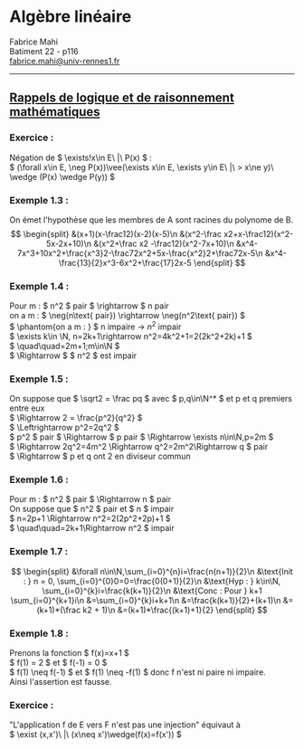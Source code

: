 # Algèbre linéaire

Fabrice Mahi  
Batiment 22 - p116  
fabrice.mahi@univ-rennes1.fr

---

## <u>Rappels de logique et de raisonnement mathématiques</u>

### **Exercice** : 
Négation de $ \exists!x\in E\ |\ P(x) $ :   
$ (\forall x\in E, \neg P(x))\vee(\exists x\in E, \exists y\in E\ |\ > x\ne y)\ \wedge (P(x) \wedge P(y)) $

### **Exemple 1.3** :

On émet l'hypothèse que les membres de A sont racines du polynome de B.
$$
\begin{split}
    &(x+1)(x-\frac12)(x-2)(x-5)\n
    &(x^2-\frac x2+x-\frac12)(x^2-5x-2x+10)\n
    &(x^2+\frac x2 -\frac12)(x^2-7x+10)\n
    &x^4-7x^3+10x^2+\frac{x^3}2-\frac72x^2+5x-\frac{x^2}2+\frac72x-5\n
    &x^4-\frac{13}{2}x^3-6x^2+\frac{17}2x-5
\end{split}
$$

### **Exemple 1.4** : 

Pour m : $ n^2 $ pair $ \rightarrow $ n pair  
on a m : $ \neg(n\text{ pair}) \rightarrow \neg(n^2\text{ pair}) $  
$ \phantom{on a m : } $ n impaire $\rightarrow$ $n^2$ impair  
$ \exists k\in \N, n=2k+1\rightarrow n^2=4k^2+1=2(2k^2+2k)+1 $  
$ \quad\quad=2m+1;m\in\N $  
$ \Rightarrow $ $ n^2 $ est impair

### **Exemple 1.5** : 

On suppose que $ \sqrt2 = \frac pq $ avec $ p,q\in\N^* $ et p et q premiers entre eux  
$ \Rightarrow 2 = \frac{p^2}{q^2} $  
$ \Leftrightarrow p^2=2q^2 $  
$ p^2 $ pair $ \Rightarrow $ p pair $ \Rightarrow \exists n\in\N,p=2m $  
$ \Rightarrow 2q^2=4m^2 \Rightarrow q^2=2m^2\Rightarrow q $ pair  
$ \Rightarrow $ p et q ont 2 en diviseur commun

### **Exemple 1.6** : 
Pour m : $ n^2 $ pair $ \Rightarrow n $ pair  
On suppose que $ n^2 $ pair et $ n $ impair  
$ n=2p+1 \Rightarrow n^2=2(2p^2+2p)+1 $  
$ \quad\quad=2k+1\Rightarrow n^2 $ impair

### **Exemple 1.7** : 
$$
\begin{split}
    &\forall n\in\N,\sum_{i=0}^{n}i=\frac{n(n+1)}{2}\n
    &\text{Init : } n = 0, \sum_{i=0}^{0}0=0=\frac{0(0+1)}{2}\n
    &\text{Hyp : } k\in\N, \sum_{i=0}^{k}i=\frac{k(k+1)}{2}\n
    &\text{Conc : Pour } k+1 \sum_{i=0}^{k+1}i\n
    &=\sum_{i=0}^{k}i+k+1\n
    &=\frac{k(k+1)}{2}+(k+1)\n
    &=(k+1)*(\frac k2 + 1)\n
    &=(k+1)*\frac{(k+1)+1}{2} 
\end{split}
$$

### **Exemple 1.8** : 

Prenons la fonction $ f(x)=x+1 $  
$ f(1) = 2 $ et $ f(-1) = 0 $  
$ f(1) \neq f(-1) $ et $ f(1) \neq -f(1) $ donc f n'est ni paire ni impaire.  
Ainsi l'assertion est fausse.

### **Exercice** :

"L'application f de E vers F n'est pas une injection"
équivaut à   
$ \exist (x,x')\ |\ (x\neq x')\wedge(f(x)=f(x')) $
